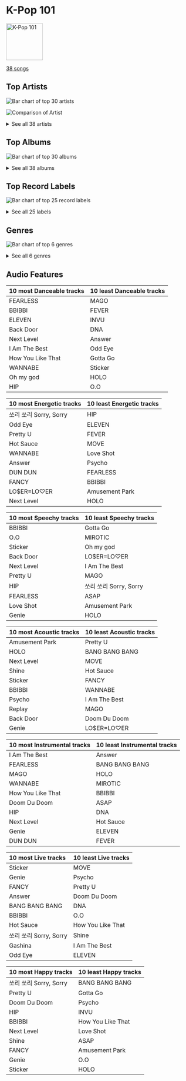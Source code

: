 # K-Pop 101


<img src="https://mosaic.scdn.co/640/ab67616d0000b2735c041fe9e3c9de436047d86bab67616d0000b2737a393b04e8ced571618223e8ab67616d0000b2737dd8f95320e8ef08aa121dfeab67616d0000b273829305487c8f3b96a1d955b3" alt="K-Pop 101" width="100" />

[38 songs](k_pop_101_tracks.md)

## Top Artists

![Bar chart of top 30 artists](../images/playlists/k_pop_101/artists.png)

![Comparison of Artist](../images/playlists/k_pop_101/artists_comparison.png)


<details>
<summary>See all 38 artists</summary>

|   Number of Tracks | Art                                                                                              | Artist                                               | 🔗                                                           |
|-------------------:|:-------------------------------------------------------------------------------------------------|:-----------------------------------------------------|:------------------------------------------------------------|
|                  1 | <img src="https://i.scdn.co/image/ab6761610000e5ebeb77c85f6012113fcefb38da" alt="" width="50" /> | [SEVENTEEN](../artists/seventeen.md)                 | [🔗](https://open.spotify.com/artist/7nqOGRxlXj7N2JYbgNEjYH) |
|                  1 | <img src="https://i.scdn.co/image/ab6761610000e5eb200008f1cb940483514db2bd" alt="" width="50" /> | [TWICE](../artists/twice.md)                         | [🔗](https://open.spotify.com/artist/7n2Ycct7Beij7Dj7meI4X0) |
|                  1 | <img src="https://i.scdn.co/image/ab6761610000e5eb7d874b307cb092e68db73207" alt="" width="50" /> | [NCT 127](../artists/nct_127.md)                     | [🔗](https://open.spotify.com/artist/7f4ignuCJhLXfZ9giKT7rH) |
|                  1 | <img src="https://i.scdn.co/image/ab6761610000e5eb05cead99b1a81b82a9a42838" alt="" width="50" /> | [LeeHi](../artists/leehi.md)                         | [🔗](https://open.spotify.com/artist/7cVZApDoQZpS447nHTsNqu) |
|                  1 | <img src="https://i.scdn.co/image/ab6761610000e5ebac19ac3b8773baa5791999fb" alt="" width="50" /> | TVXQ!                                                | [🔗](https://open.spotify.com/artist/6nVMMEywS5Y4tsHPKx1nIo) |
|                  1 | <img src="https://i.scdn.co/image/ab6761610000e5ebe9996e5d7c5b769b2b26ff1a" alt="" width="50" /> | SUPER JUNIOR                                         | [🔗](https://open.spotify.com/artist/6gzXCdfYfFe5XKhPKkYqxV) |
|                  1 | <img src="https://i.scdn.co/image/ab6761610000e5eb848461f60f0f337dadbf396f" alt="" width="50" /> | [aespa](../artists/aespa.md)                         | [🔗](https://open.spotify.com/artist/6YVMFz59CuY7ngCxTxjpxE) |
|                  1 | <img src="https://i.scdn.co/image/ab6761610000e5eb5b1a291b0a6a689091d54d8b" alt="" width="50" /> | IVE                                                  | [🔗](https://open.spotify.com/artist/6RHTUrRF63xao58xh9FXYJ) |
|                  1 | <img src="https://i.scdn.co/image/ab6761610000e5eb4a29246fa242d0b9f8de3b31" alt="" width="50" /> | SUNMI                                                | [🔗](https://open.spotify.com/artist/6MoXcK2GyGg7FIyxPU5yW6) |
|                  1 | <img src="https://i.scdn.co/image/ab6761610000e5eb5d87e2a10ba3b2f8bb2c5270" alt="" width="50" /> | ATEEZ                                                | [🔗](https://open.spotify.com/artist/68KmkJeZGfwe1OUaivBa2L) |
|                  1 | <img src="https://i.scdn.co/image/ab6761610000e5ebc5443c5abc130f03b6014845" alt="" width="50" /> | [ENHYPEN](../artists/enhypen.md)                     | [🔗](https://open.spotify.com/artist/5t5FqBwTcgKTaWmfEbwQY9) |
|                  1 | <img src="https://i.scdn.co/image/ab6761610000e5eb3d473b3dcc380e2aec2ab329" alt="" width="50" /> | [Dreamcatcher](../artists/dreamcatcher.md)           | [🔗](https://open.spotify.com/artist/5V1qsQHdXNm4ZEZHWvFnqQ) |
|                  1 | <img src="https://i.scdn.co/image/ab6761610000e5eb1e2e0f17d257a40be0782f35" alt="" width="50" /> | BAEKHYUN                                             | [🔗](https://open.spotify.com/artist/4ufh0WuMZh6y4Dmdnklvdl) |
|                  1 | <img src="https://i.scdn.co/image/ab6761610000e5ebfb6c0b7b6918dca92be0ed75" alt="" width="50" /> | LE SSERAFIM                                          | [🔗](https://open.spotify.com/artist/4SpbR6yFEvexJuaBpgAU5p) |
|                  1 | <img src="https://i.scdn.co/image/ab6761610000e5eb597a4257d0022e2ac837fa7d" alt="" width="50" /> | BIGBANG                                              | [🔗](https://open.spotify.com/artist/4Kxlr1PRlDKEB0ekOCyHgX) |
|                  1 | <img src="https://i.scdn.co/image/ab6761610000e5ebc9690bc711d04b3d4fd4b87c" alt="" width="50" /> | [BLACKPINK](../artists/blackpink.md)                 | [🔗](https://open.spotify.com/artist/41MozSoPIsD1dJM0CLPjZF) |
|                  1 | <img src="https://i.scdn.co/image/ab6761610000e5ebb29975f8b42bcba1eae62577" alt="" width="50" /> | [TAEYEON](../artists/taeyeon.md)                     | [🔗](https://open.spotify.com/artist/3qNVuliS40BLgXGxhdBdqu) |
|                  1 | <img src="https://i.scdn.co/image/ab6761610000e5eb465b1b62cf6eca8f851aaabc" alt="" width="50" /> | [EXO](../artists/exo.md)                             | [🔗](https://open.spotify.com/artist/3cjEqqelV9zb4BYE3qDQ4O) |
|                  1 | <img src="https://i.scdn.co/image/ab6761610000e5eb63cc88daba8709af04c3d6ed" alt="" width="50" /> | EVERGLOW                                             | [🔗](https://open.spotify.com/artist/3ZZzT0naD25RhY2uZvIKkJ) |
|                  1 | <img src="https://i.scdn.co/image/ab6761610000e5eb5704a64f34fe29ff73ab56bb" alt="" width="50" /> | [BTS](../artists/bts.md)                             | [🔗](https://open.spotify.com/artist/3Nrfpe0tUJi4K4DXYWgMUX) |
|                  1 | <img src="https://i.scdn.co/image/ab6761610000e5eb74f9c3e4ad2e130f8f338858" alt="" width="50" /> | P1Harmony                                            | [🔗](https://open.spotify.com/artist/3JjvsPeGMbDJqsphe2z8xU) |
|                  1 | <img src="https://i.scdn.co/image/ab6761610000e5eb006ff3c0136a71bfb9928d34" alt="" width="50" /> | [IU](../artists/iu.md)                               | [🔗](https://open.spotify.com/artist/3HqSLMAZ3g3d5poNaI7GOU) |
|                  1 | <img src="https://i.scdn.co/image/ab6761610000e5eb7ece2134de8809efcfdc9be7" alt="" width="50" /> | SHINee                                               | [🔗](https://open.spotify.com/artist/2hRQKC0gqlZGPrmUKbcchR) |
|                  1 | <img src="https://i.scdn.co/image/ab6761610000e5ebc855bded4ab1bd99ef62214a" alt="" width="50" /> | [Stray Kids](../artists/stray_kids.md)               | [🔗](https://open.spotify.com/artist/2dIgFjalVxs4ThymZ67YCE) |
|                  1 | <img src="https://i.scdn.co/image/ab6761610000e5eb93c6f21062da1ef012275ff6" alt="" width="50" /> | [CHUNG HA](../artists/chung_ha.md)                   | [🔗](https://open.spotify.com/artist/2PSJ6YriU7JsFucxACpU7Y) |
|                  1 | <img src="https://i.scdn.co/image/ab6761610000e5eb8ec4207332def07fec21874d" alt="" width="50" /> | [ITZY](../artists/itzy.md)                           | [🔗](https://open.spotify.com/artist/2KC9Qb60EaY0kW4eH68vr3) |
|                  1 | <img src="https://i.scdn.co/image/ab6761610000e5eb196f5af772aeb1bdd3a6be65" alt="" width="50" /> | [(G)I-DLE](../artists/_g_i_dle.md)                   | [🔗](https://open.spotify.com/artist/2AfmfGFbe0A0WsTYm0SDTx) |
|                  1 | <img src="https://i.scdn.co/image/ab6761610000e5eb3202449ae19d68607e3f1530" alt="" width="50" /> | NMIXX                                                | [🔗](https://open.spotify.com/artist/28ot3wh4oNmoFOdVajibBl) |
|                  1 | <img src="https://i.scdn.co/image/ab6761610000e5eb5bf330a57b9dcffd8f7b2c14" alt="" width="50" /> | [Red Velvet](../artists/red_velvet.md)               | [🔗](https://open.spotify.com/artist/1z4g3DjTBBZKhvAroFlhOM) |
|                  1 | <img src="https://i.scdn.co/image/ab6761610000e5eb7fd277fc83d7670dadb45790" alt="" width="50" /> | PENTAGON                                             | [🔗](https://open.spotify.com/artist/1wKpMkucynaTfG8lyPprYV) |
|                  1 | <img src="https://i.scdn.co/image/ab6761610000e5eb20e1b84fe2767e52c4c828fd" alt="" width="50" /> | 2NE1                                                 | [🔗](https://open.spotify.com/artist/1l0mKo96Jh9HVYONcRl3Yp) |
|                  1 | <img src="https://i.scdn.co/image/ab6761610000e5ebd809a98eed8a673be5ed0576" alt="" width="50" /> | NCT DREAM                                            | [🔗](https://open.spotify.com/artist/1gBUSTR3TyDdTVFIaQnc02) |
|                  1 | <img src="https://i.scdn.co/image/ab6761610000e5ebb99713cdd2a68b0db306aad6" alt="" width="50" /> | TAEMIN                                               | [🔗](https://open.spotify.com/artist/13rF01aOogvnkuQXOlgTW8) |
|                  1 | <img src="https://i.scdn.co/image/ab6761610000e5ebd0701912e6fccf8427bc7361" alt="" width="50" /> | GFRIEND                                              | [🔗](https://open.spotify.com/artist/0qlWcS66ohOIi0M8JZwPft) |
|                  1 | <img src="https://i.scdn.co/image/ab6761610000e5eb63329d77582c519154674fd7" alt="" width="50" /> | TOMORROW X TOGETHER                                  | [🔗](https://open.spotify.com/artist/0ghlgldX5Dd6720Q3qFyQB) |
|                  1 | <img src="https://i.scdn.co/image/ab6761610000e5ebe12972169702affd7a4c48ec" alt="" width="50" /> | [MAMAMOO](../artists/mamamoo.md)                     | [🔗](https://open.spotify.com/artist/0XATRDCYuuGhk0oE7C0o5G) |
|                  1 | <img src="https://i.scdn.co/image/ab6761610000e5eb385df356841aaec34a0914aa" alt="" width="50" /> | [Girls' Generation](../artists/girls__generation.md) | [🔗](https://open.spotify.com/artist/0Sadg1vgvaPqGTOjxu0N6c) |
|                  1 | <img src="https://i.scdn.co/image/ab6761610000e5eb45b2ff69ae6a3caccb776cfa" alt="" width="50" /> | [STAYC](../artists/stayc.md)                         | [🔗](https://open.spotify.com/artist/01XYiBYaoMJcNhPokrg0l0) |

</details>


## Top Albums

![Bar chart of top 30 albums](../images/playlists/k_pop_101/albums.png)


<details>
<summary>See all 38 albums</summary>

|   Number of Tracks | Art                                                                                              | Album                                     | 🔗                                                          |
|-------------------:|:-------------------------------------------------------------------------------------------------|:------------------------------------------|:-----------------------------------------------------------|
|                  1 | <img src="https://i.scdn.co/image/ab67616d0000b273fb6e8a26c2c4d9a23f888a94" alt="" width="50" /> | 쏘리 쏘리 Sorry, Sorry - The 3rd Album        | [🔗](https://open.spotify.com/album/3v5XUoZzxbmJbxs7vWTua3) |
|                  1 | <img src="https://i.scdn.co/image/ab67616d0000b273a1c07b020417770f3385448f" alt="" width="50" /> | 回:Walpurgis Night                         | [🔗](https://open.spotify.com/album/6keRNtq7CnhNrD2EIKOA6h) |
|                  1 | <img src="https://i.scdn.co/image/ab67616d0000b273df5022bdf1ac4bf52135c4be" alt="" width="50" /> | ‘The ReVe Festival’ Finale                | [🔗](https://open.spotify.com/album/3rVtm00UfbuzWOewdm4iYM) |
|                  1 | <img src="https://i.scdn.co/image/ab67616d0000b27329134ca1a4c424b7d98cb0af" alt="" width="50" /> | reminiscence                              | [🔗](https://open.spotify.com/album/0zH0C0fkzAjhSnGKLOuxwX) |
|                  1 | <img src="https://i.scdn.co/image/ab67616d0000b2739d650d0d98caf3f54b842a0b" alt="" width="50" /> | reality in BLACK                          | [🔗](https://open.spotify.com/album/7CucpzwxAZ6kHmctI9eo4X) |
|                  1 | <img src="https://i.scdn.co/image/ab67616d0000b2731e998666727247d231c75cf8" alt="" width="50" /> | [Dystopia : Road to Utopia]               | [🔗](https://open.spotify.com/album/6ECUAXThxlRHQ1JPUQJQJG) |
|                  1 | <img src="https://i.scdn.co/image/ab67616d0000b273ff8a783336acbef4b6fab82f" alt="" width="50" /> | The SHINee World - The First Album        | [🔗](https://open.spotify.com/album/2aiM53N5DGm5VXnfjswpI7) |
|                  1 | <img src="https://i.scdn.co/image/ab67616d0000b2735137378ed49327e5dec7406f" alt="" width="50" /> | The Chaos Chapter: FIGHT OR ESCAPE        | [🔗](https://open.spotify.com/album/2CjIfWoFITACUOlWGB7os5) |
|                  1 | <img src="https://i.scdn.co/image/ab67616d0000b273be3a0f924ad08d95b4e25d9f" alt="" width="50" /> | TREASURE EPILOGUE : Action To Answer      | [🔗](https://open.spotify.com/album/3TTkDOcSzRQCvGMT7VmmPE) |
|                  1 | <img src="https://i.scdn.co/image/ab67616d0000b2737dd8f95320e8ef08aa121dfe" alt="" width="50" /> | THE ALBUM                                 | [🔗](https://open.spotify.com/album/71O60S5gIJSIAhdnrDIh3N) |
|                  1 | <img src="https://i.scdn.co/image/ab67616d0000b27373e21d92fa8c70ce6aba72d0" alt="" width="50" /> | Sticker - The 3rd Album                   | [🔗](https://open.spotify.com/album/6nYbIKGcTmKM5BAlJPPcad) |
|                  1 | <img src="https://i.scdn.co/image/ab67616d0000b273e33d84e471094fe701f06860" alt="" width="50" /> | SUNMI SPECIAL EDITION [Gashina]           | [🔗](https://open.spotify.com/album/3TSX6AxLdCP4E5o3F5jCdN) |
|                  1 | <img src="https://i.scdn.co/image/ab67616d0000b273af2fda9fb591d43c355c2ac3" alt="" width="50" /> | STAYDOM                                   | [🔗](https://open.spotify.com/album/71hjsg660uio3Z8bnbB6fS) |
|                  1 | <img src="https://i.scdn.co/image/ab67616d0000b273deeee778a591e7032c1bdc80" alt="" width="50" /> | SEVENTEEN 1ST ALBUM [FIRST ‘LOVE&LETTER’] | [🔗](https://open.spotify.com/album/50BrkBakrLWufmTLjCVBwn) |
|                  1 | <img src="https://i.scdn.co/image/ab67616d0000b273e099e697d0068b652fe6814e" alt="" width="50" /> | Positive                                  | [🔗](https://open.spotify.com/album/1ZRmLzZWvOkSqWePzFeekO) |
|                  1 | <img src="https://i.scdn.co/image/ab67616d0000b2739b57e9b31c831fb2137c38e2" alt="" width="50" /> | Oh! - The Second Album                    | [🔗](https://open.spotify.com/album/4e841RxorIoZIufX8v7p7E) |
|                  1 | <img src="https://i.scdn.co/image/ab67616d0000b2737a393b04e8ced571618223e8" alt="" width="50" /> | Next Level                                | [🔗](https://open.spotify.com/album/2CzbrboOLzeRoaaH1N5K0N) |
|                  1 | <img src="https://i.scdn.co/image/ab67616d0000b27362fad74218294c98e510c1c8" alt="" width="50" /> | MOVE - The 2nd Album                      | [🔗](https://open.spotify.com/album/2Ka8QpE2XUUjL4vOQihkJH) |
|                  1 | <img src="https://i.scdn.co/image/ab67616d0000b27325ca38eeeb374883d7652ff0" alt="" width="50" /> | MIROTIC - The 4th Album                   | [🔗](https://open.spotify.com/album/51Wmrzs9O87YlKp2vqDwln) |
|                  1 | <img src="https://i.scdn.co/image/ab67616d0000b273fd0d9a33127c1d3f58ba3504" alt="" width="50" /> | MADE                                      | [🔗](https://open.spotify.com/album/2SPrl8C8pgSM5gXbAiyJHY) |
|                  1 | <img src="https://i.scdn.co/image/ab67616d0000b273f9a16d4b6cd94eca041f00b8" alt="" width="50" /> | Love Yourself 承 'Her'                     | [🔗](https://open.spotify.com/album/2FTS6a6DLXMNp8flyA0HGO) |
|                  1 | <img src="https://i.scdn.co/image/ab67616d0000b273f7da7c0f322b7a1c95190d92" alt="" width="50" /> | LOVE SHOT– The 5th Album Repackage        | [🔗](https://open.spotify.com/album/3r5m8utqRZYJnpep7xxVyq) |
|                  1 | <img src="https://i.scdn.co/image/ab67616d0000b273fc620c06721e90a534cc5dab" alt="" width="50" /> | IT'z ME                                   | [🔗](https://open.spotify.com/album/7ynKAohxfwPUZzvU8f1p1U) |
|                  1 | <img src="https://i.scdn.co/image/ab67616d0000b273034c3a8ba89c6a5ecfda3175" alt="" width="50" /> | INVU - The 3rd Album                      | [🔗](https://open.spotify.com/album/7i2YLTVQ0dyngRuUqtGmr9) |
|                  1 | <img src="https://i.scdn.co/image/ab67616d0000b273703093f86fd5c8bd79500610" alt="" width="50" /> | IN LIFE                                   | [🔗](https://open.spotify.com/album/0aERWcI2KYSCM4biUihB9X) |
|                  1 | <img src="https://i.scdn.co/image/ab67616d0000b273664020dc5b2af2d454ffa2d4" alt="" width="50" /> | I trust                                   | [🔗](https://open.spotify.com/album/57sl8AvqVqm4Fadre0z8FQ) |
|                  1 | <img src="https://i.scdn.co/image/ab67616d0000b2735c041fe9e3c9de436047d86b" alt="" width="50" /> | I Am The Best                             | [🔗](https://open.spotify.com/album/7zjLDZzHo2XgvYwpuNwEvK) |
|                  1 | <img src="https://i.scdn.co/image/ab67616d0000b2739dec4de4b22d56be408ee2fd" alt="" width="50" /> | Hot Sauce - The 1st Album                 | [🔗](https://open.spotify.com/album/1miTgxRTUje9Jqml1aOSUi) |
|                  1 | <img src="https://i.scdn.co/image/ab67616d0000b2733aed2ab6fbf6cd62a0abf8d8" alt="" width="50" /> | HOLO                                      | [🔗](https://open.spotify.com/album/5xq9sm0jGMMDu5LifpBBo1) |
|                  1 | <img src="https://i.scdn.co/image/ab67616d0000b273700c67465db0a6d66c3a36d6" alt="" width="50" /> | HARMONY : ZERO IN                         | [🔗](https://open.spotify.com/album/73CTPjApMDvFsycjbbROji) |
|                  1 | <img src="https://i.scdn.co/image/ab67616d0000b2733de8d21c10a5beed844bba5b" alt="" width="50" /> | Gotta Go                                  | [🔗](https://open.spotify.com/album/7BYCvUqCaeIo2jgOl9iAGr) |
|                  1 | <img src="https://i.scdn.co/image/ab67616d0000b2739030184114911536d5f77555" alt="" width="50" /> | FEARLESS                                  | [🔗](https://open.spotify.com/album/4Mc7WwYH41hgUWeKX25Sot) |
|                  1 | <img src="https://i.scdn.co/image/ab67616d0000b2739e87fd81ab0dfad228f8a004" alt="" width="50" /> | FANCY YOU                                 | [🔗](https://open.spotify.com/album/2qoWlACJtoG0L5owi7Tj0I) |
|                  1 | <img src="https://i.scdn.co/image/ab67616d0000b273da343b21617aac0c57e332bb" alt="" width="50" /> | ELEVEN                                    | [🔗](https://open.spotify.com/album/1XMYvsHRt52sMi6wittWqI) |
|                  1 | <img src="https://i.scdn.co/image/ab67616d0000b273714e56679ab196354e2e443e" alt="" width="50" /> | BORDER : CARNIVAL                         | [🔗](https://open.spotify.com/album/4LGYBcRsteiXjcPD4QQvxv) |
|                  1 | <img src="https://i.scdn.co/image/ab67616d0000b273a1d785640d9421ec17ea8fe6" alt="" width="50" /> | BBIBBI                                    | [🔗](https://open.spotify.com/album/4ghBzVOTFoeKPPmyNKjVtI) |
|                  1 | <img src="https://i.scdn.co/image/ab67616d0000b2739c7eb20dfbb2150f55c9debd" alt="" width="50" /> | Amusement Park                            | [🔗](https://open.spotify.com/album/1azcqabc4kDgRNMWFA02wZ) |
|                  1 | <img src="https://i.scdn.co/image/ab67616d0000b2738d64ee7e356e13a96062bd0b" alt="" width="50" /> | AD MARE                                   | [🔗](https://open.spotify.com/album/3AUtpZi3kqsEYDyQ0CCNiH) |

</details>


## Top Record Labels

![Bar chart of top 25 record labels](../images/playlists/k_pop_101/labels.png)


<details>
<summary>See all 25 labels</summary>

|   Number of Tracks | Label                                                               |
|-------------------:|:--------------------------------------------------------------------|
|                 12 | [SM Entertainment](../labels/sm_entertainment.md)                   |
|                  3 | [Stone Music Entertainment](../labels/stone_music_entertainment.md) |
|                  3 | [Republic Records](../labels/republic_records.md)                   |
|                  3 | [Genie Music Corporation](../labels/genie_music_corporation.md)     |
|                  2 | [YG Entertainment](../labels/yg_entertainment.md)                   |
|                  2 | [SOURCE MUSIC](../labels/source_music.md)                           |
|                  1 | [드림캐쳐컴퍼니](../labels/_______.md)                                     |
|                  1 | [Universal Music LLC](../labels/universal_music_llc.md)             |
|                  1 | [THE BLACK LABEL](../labels/the_black_label.md)                     |
|                  1 | [Starship Entertainment](../labels/starship_entertainment.md)       |
|                  1 | [RBW Inc.](../labels/rbw_inc_.md)                                   |
|                  1 | [PLEDIS Entertainment](../labels/pledis_entertainment.md)           |
|                  1 | [Makeus Entertainment](../labels/makeus_entertainment.md)           |
|                  1 | [Kakao Entertainment](../labels/kakao_entertainment.md)             |
|                  1 | [KQ Entertainment](../labels/kq_entertainment.md)                   |
|                  1 | [JYP Entertainment](../labels/jyp_entertainment.md)                 |
|                  1 | [Interscope Records](../labels/interscope_records.md)               |
|                  1 | [Imperial Distribution](../labels/imperial_distribution.md)         |
|                  1 | [High Up Entertainment](../labels/high_up_entertainment.md)         |
|                  1 | [HYBE](../labels/hybe.md)                                           |
|                  1 | [FNC ENTERTAINMENT](../labels/fnc_entertainment.md)                 |
|                  1 | [Capitol Records (CAP)](../labels/capitol_records__cap_.md)         |
|                  1 | [CUBE ENTERTAINMENT](../labels/cube_entertainment.md)               |
|                  1 | [BIGHIT MUSIC](../labels/bighit_music.md)                           |
|                  1 | [BELIFT LAB](../labels/belift_lab.md)                               |

</details>


## Genres

![Bar chart of top 6 genres](../images/playlists/k_pop_101/genres.png)


<details>
<summary>See all 6 genres</summary>

|   Number of Tracks | Genre                                             |
|-------------------:|:--------------------------------------------------|
|                 33 | [k-pop](../genres/k_pop.md)                       |
|                 15 | [k-pop girl group](../genres/k_pop_girl_group.md) |
|                 15 | [k-pop boy group](../genres/k_pop_boy_group.md)   |
|                  2 | [pop](../genres/pop.md)                           |
|                  1 | [dance pop](../genres/dance_pop.md)               |
|                  1 | anime                                             |

</details>


## Audio Features

| 10 most Danceable tracks   | 10 least Danceable tracks   |
|:---------------------------|:----------------------------|
| FEARLESS                   | MAGO                        |
| BBIBBI                     | FEVER                       |
| ELEVEN                     | INVU                        |
| Back Door                  | DNA                         |
| Next Level                 | Answer                      |
| I Am The Best              | Odd Eye                     |
| How You Like That          | Gotta Go                    |
| WANNABE                    | Sticker                     |
| Oh my god                  | HOLO                        |
| HIP                        | O.O                         |

| 10 most Energetic tracks   | 10 least Energetic tracks   |
|:---------------------------|:----------------------------|
| 쏘리 쏘리 Sorry, Sorry         | HIP                         |
| Odd Eye                    | ELEVEN                      |
| Pretty U                   | FEVER                       |
| Hot Sauce                  | MOVE                        |
| WANNABE                    | Love Shot                   |
| Answer                     | Psycho                      |
| DUN DUN                    | FEARLESS                    |
| FANCY                      | BBIBBI                      |
| LO$ER=LO♡ER                | Amusement Park              |
| Next Level                 | HOLO                        |

| 10 most Speechy tracks   | 10 least Speechy tracks   |
|:-------------------------|:--------------------------|
| BBIBBI                   | Gotta Go                  |
| O.O                      | MIROTIC                   |
| Sticker                  | Oh my god                 |
| Back Door                | LO$ER=LO♡ER               |
| Next Level               | I Am The Best             |
| Pretty U                 | MAGO                      |
| HIP                      | 쏘리 쏘리 Sorry, Sorry        |
| FEARLESS                 | ASAP                      |
| Love Shot                | Amusement Park            |
| Genie                    | HOLO                      |

| 10 most Acoustic tracks   | 10 least Acoustic tracks   |
|:--------------------------|:---------------------------|
| Amusement Park            | Pretty U                   |
| HOLO                      | BANG BANG BANG             |
| Next Level                | MOVE                       |
| Shine                     | Hot Sauce                  |
| Sticker                   | FANCY                      |
| BBIBBI                    | WANNABE                    |
| Psycho                    | I Am The Best              |
| Replay                    | MAGO                       |
| Back Door                 | Doom Du Doom               |
| Genie                     | LO$ER=LO♡ER                |

| 10 most Instrumental tracks   | 10 least Instrumental tracks   |
|:------------------------------|:-------------------------------|
| I Am The Best                 | Answer                         |
| FEARLESS                      | BANG BANG BANG                 |
| MAGO                          | HOLO                           |
| WANNABE                       | MIROTIC                        |
| How You Like That             | BBIBBI                         |
| Doom Du Doom                  | ASAP                           |
| HIP                           | DNA                            |
| Next Level                    | Hot Sauce                      |
| Genie                         | ELEVEN                         |
| DUN DUN                       | FEVER                          |

| 10 most Live tracks   | 10 least Live tracks   |
|:----------------------|:-----------------------|
| Sticker               | MOVE                   |
| Genie                 | Psycho                 |
| FANCY                 | Pretty U               |
| Answer                | Doom Du Doom           |
| BANG BANG BANG        | DNA                    |
| BBIBBI                | O.O                    |
| Hot Sauce             | How You Like That      |
| 쏘리 쏘리 Sorry, Sorry    | Shine                  |
| Gashina               | I Am The Best          |
| Odd Eye               | ELEVEN                 |

| 10 most Happy tracks   | 10 least Happy tracks   |
|:-----------------------|:------------------------|
| 쏘리 쏘리 Sorry, Sorry     | BANG BANG BANG          |
| Pretty U               | Gotta Go                |
| Doom Du Doom           | Psycho                  |
| HIP                    | INVU                    |
| BBIBBI                 | How You Like That       |
| Next Level             | Love Shot               |
| Shine                  | ASAP                    |
| FANCY                  | Amusement Park          |
| Genie                  | O.O                     |
| Sticker                | HOLO                    |
